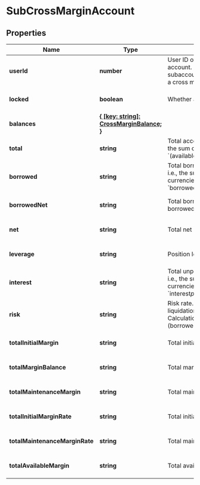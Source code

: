 # SubCrossMarginAccount

## Properties

Name | Type | Description | Notes
------------ | ------------- | ------------- | -------------
**userId** | **number** | User ID of the cross margin account. 0 means that the subaccount has not yet opened a cross margin account | [optional] [default to undefined]
**locked** | **boolean** | Whether account is locked. | [optional] [default to undefined]
**balances** | [**{ [key: string]: CrossMarginBalance; }**](CrossMarginBalance.md) |  | [optional] [default to undefined]
**total** | **string** | Total account value in USDT, i.e., the sum of all currencies\&#39; &#x60;(available+freeze)*price*discount&#x60; | [optional] [default to undefined]
**borrowed** | **string** | Total borrowed value in USDT, i.e., the sum of all currencies\&#39; &#x60;borrowed*price*discount&#x60; | [optional] [default to undefined]
**borrowedNet** | **string** | Total borrowed value in USDT * borrowed factor. | [optional] [default to undefined]
**net** | **string** | Total net assets in USDT. | [optional] [default to undefined]
**leverage** | **string** | Position leverage. | [optional] [default to undefined]
**interest** | **string** | Total unpaid interests in USDT, i.e., the sum of all currencies\&#39; &#x60;interest*price*discount&#x60; | [optional] [default to undefined]
**risk** | **string** | Risk rate. When it belows 110%, liquidation will be triggered. Calculation formula: &#x60;total / (borrowed+interest)&#x60; | [optional] [default to undefined]
**totalInitialMargin** | **string** | Total initial margin. | [optional] [default to undefined]
**totalMarginBalance** | **string** | Total margin balance. | [optional] [default to undefined]
**totalMaintenanceMargin** | **string** | Total maintenance margin. | [optional] [default to undefined]
**totalInitialMarginRate** | **string** | Total initial margin rate. | [optional] [default to undefined]
**totalMaintenanceMarginRate** | **string** | Total maintenance margin rate. | [optional] [default to undefined]
**totalAvailableMargin** | **string** | Total available margin. | [optional] [default to undefined]

